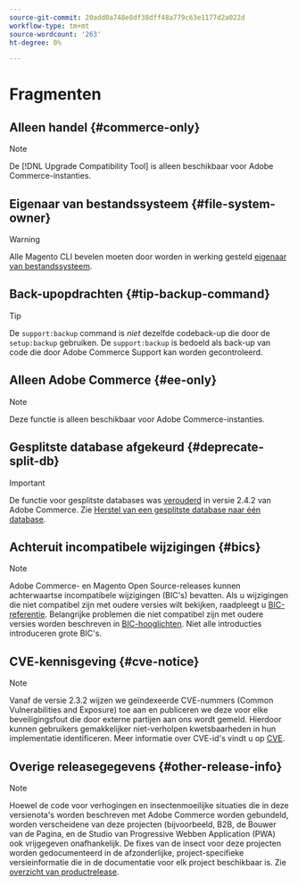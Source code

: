 ```yaml
---
source-git-commit: 20add0a748e8df38dff48a779c63e1177d2a022d
workflow-type: tm+mt
source-wordcount: '263'
ht-degree: 0%

---
```

# Fragmenten

## Alleen handel {#commerce-only}

>[!NOTE]
>
>De [!DNL Upgrade Compatibility Tool] is alleen beschikbaar voor Adobe Commerce-instanties.

<!-- Configuration guide snippets -->

## Eigenaar van bestandssysteem {#file-system-owner}

>[!WARNING]
>
>Alle Magento CLI bevelen moeten door worden in werking gesteld [eigenaar van bestandssysteem](/help/configuration/cli/config-cli.md#prerequisites).

## Back-upopdrachten {#tip-backup-command}

>[!TIP]
>
>De `support:backup` command is _niet_ dezelfde codeback-up die door de `setup:backup` gebruiken. De `support:backup` is bedoeld als back-up van code die door Adobe Commerce Support kan worden gecontroleerd.

## Alleen Adobe Commerce {#ee-only}

>[!NOTE]
>
>Deze functie is alleen beschikbaar voor Adobe Commerce-instanties.

## Gesplitste database afgekeurd {#deprecate-split-db}

>[!IMPORTANT]
>
>De functie voor gesplitste databases was [verouderd](https://community.magento.com/t5/Magento-DevBlog/Deprecation-of-Split-Database-in-Magento-Commerce/ba-p/465187?_ga=2.128934671.2024864496.1657558157-1596100530.1657558157) in versie 2.4.2 van Adobe Commerce. Zie [Herstel van een gesplitste database naar één database](/help/configuration/storage/revert-split-database.md).

<!-- End of Configuration guide snippets -->

## Achteruit incompatibele wijzigingen {#bics}

>[!NOTE]
>
>Adobe Commerce- en Magento Open Source-releases kunnen achterwaartse incompatibele wijzigingen (BIC&#39;s) bevatten. Als u wijzigingen die niet compatibel zijn met oudere versies wilt bekijken, raadpleegt u [BIC-referentie](https://developer.adobe.com/commerce/php/development/backward-incompatible-changes/reference/). Belangrijke problemen die niet compatibel zijn met oudere versies worden beschreven in [BIC-hooglichten](https://developer.adobe.com/commerce/php/development/backward-incompatible-changes/highlights/). Niet alle introducties introduceren grote BIC&#39;s.

## CVE-kennisgeving {#cve-notice}

>[!NOTE]
>
>Vanaf de versie 2.3.2 wijzen we geïndexeerde CVE-nummers (Common Vulnerabilities and Exposure) toe aan en publiceren we deze voor elke beveiligingsfout die door externe partijen aan ons wordt gemeld. Hierdoor kunnen gebruikers gemakkelijker niet-verholpen kwetsbaarheden in hun implementatie identificeren. Meer informatie over CVE-id&#39;s vindt u op [CVE](https://cve.mitre.org/).

## Overige releasegegevens {#other-release-info}

>[!NOTE]
>
>Hoewel de code voor verhogingen en insectenmoeilijke situaties die in deze versienota&#39;s worden beschreven met Adobe Commerce worden gebundeld, worden verscheidene van deze projecten (bijvoorbeeld, B2B, de Bouwer van de Pagina, en de Studio van Progressive Webben Application (PWA) ook vrijgegeven onafhankelijk. De fixes van de insect voor deze projecten worden gedocumenteerd in de afzonderlijke, project-specifieke versieinformatie die in de documentatie voor elk project beschikbaar is. Zie [overzicht van productrelease](/help/release/release-notes/overview.md).
